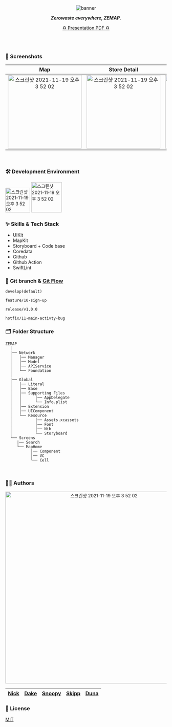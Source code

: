 
<br/>
<br/>

<div align="center"> 
  
![banner](https://user-images.githubusercontent.com/55099365/182749736-f97aa588-68c1-4932-950b-ff0e14087fa8.png)


 _**Zerowaste everywhere, ZEMAP.**_

[♻️ Presentation PDF ♻️](https://github.com/DeveloperAcademy-POSTECH/MC3-Team4-DakeAndDevileCorps/files/9256252/ZEMAP.pdf)

</div>

<br/>
<br/>

### 📱 Screenshots

| Map | Store Detail | Search |
|:---:|:---:|:---:|
|<img width="230" alt="스크린샷 2021-11-19 오후 3 52 02" src="https://user-images.githubusercontent.com/55099365/182751745-f98eed14-7ebd-43ff-ac1b-20f6a544c45c.gif">|<img width="230" alt="스크린샷 2021-11-19 오후 3 52 02" src="https://user-images.githubusercontent.com/55099365/182752005-5afcba70-4604-4e24-be31-8d25eae77ec4.gif">|<img width="230" alt="스크린샷 2021-11-19 오후 3 52 02" src="https://user-images.githubusercontent.com/55099365/182752498-6d6193e3-6e28-4636-99cd-8af94922455c.gif">|

<br/>

### 🛠 Development Environment

<img width="77" alt="스크린샷 2021-11-19 오후 3 52 02" src="https://img.shields.io/badge/iOS-14.0+-silver"> <img width="95" alt="스크린샷 2021-11-19 오후 3 52 02" src="https://img.shields.io/badge/Xcode-13.3-blue">

### :sparkles: Skills & Tech Stack
* UIKit
* MapKit
* Storyboard + Code base
* Coredata
* Github
* Github Action
* SwiftLint


### 🔀 Git branch & [Git Flow](https://techblog.woowahan.com/2553/)

```
develop(default)

feature/10-sign-up

release/v1.0.0

hotfix/11-main-activty-bug
```

### 🗂 Folder Structure

```
ZEMAP
  │
  |── Network
  │   │── Manager
  │   │── Model
  │   │── APIService 
  │   └── Foundation
  │
  |── Global
  │   │── Literal                 
  │   │── Base                    
  │   │── Supporting Files       
  │   │      │── AppDelegate
  │   │      └── Info.plist
  │   │── Extension               
  │   │── UIComponent             
  │   └── Resource               
  │          │── Assets.xcassets
  │          │── Font             
  │          │── Nib              
  │          └── Storyboard
  └── Screens 
     |── Search
     └── MapHome
           │── Component
           │── VC
           └── Cell
```

<br/>

  
### 🧑‍💻 Authors

<div align="center"> 

<img width="600" alt="스크린샷 2021-11-19 오후 3 52 02" src="https://user-images.githubusercontent.com/55099365/182753244-ab6c32bf-f149-4534-a071-183a9efcb94c.JPG">
  
| [Nick](https://github.com/sy5072) | [Dake](https://github.com/ccdkk) | [Snoopy](https://github.com/skycat0212) | [Skipp](https://github.com/skipp-29) | [Duna](https://github.com/YoonAh-dev) |
|:---:|:---:|:---:|:---:|:---:|

  
</div>

### :lock_with_ink_pen: License

[MIT](https://choosealicense.com/licenses/mit/)
